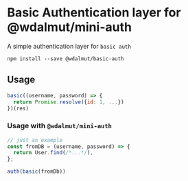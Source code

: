 # Basic Authentication layer for @wdalmut/mini-auth

A simple authentication layer for `basic auth`

```
npm install --save @wdalmut/basic-auth
```

## Usage

```js
basic((username, password) => {
  return Promise.resolve({id: 1, ...})
})(res)
```

### Usage with `@wdalmut/mini-auth`

```js
// just an example
const fromDB = (username, password) => {
  return User.find(/*...*/),
};

auth(basic(fromDb))
```

